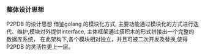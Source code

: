 ### 整体设计思想
P2PDB 的设计思想 借鉴golang 的模块化方式, 主要功能通过模块化的方式进行迭代、维护,模块对外提供interface, 主体框架通过搭积木的形式拼接出一个完整的数据库系统，
在此架构下,各个模块相对独立，并且可被二次开发及替换,使得P2PDB 的灵活性更上一层。